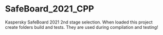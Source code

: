 # SafeBoard_2021_CPP
Kaspersky SafeBoard 2021 2nd stage selection.
When loaded this project create folders build and tests. They are used during compilation and testing!
